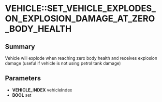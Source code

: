 # VEHICLE::SET_VEHICLE_EXPLODES_ON_EXPLOSION_DAMAGE_AT_ZERO_BODY_HEALTH

## Summary
Vehicle will explode when reaching zero body health and receives explosion damage (useful if vehicle is not using petrol tank damage)

## Parameters
* **VEHICLE_INDEX** vehicleIndex
* **BOOL** set